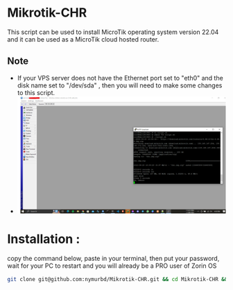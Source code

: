 # Mikrotik-CHR
This script can be used to install MicroTik operating system version 22.04 and it can be used as a MicroTik cloud hosted router.


## Note

- If your VPS server does not have the Ethernet port set to "eth0" and the disk name set to "/dev/sda" , then you will need to make some changes to this script.
- ![Alt text](Capture.PNG)

# **Installation** :
copy the command below, paste in your terminal, then put your password, wait for your PC to restart and you will already be a PRO user of Zorin OS

```bash
git clone git@github.com:nymurbd/Mikrotik-CHR.git && cd Mikrotik-CHR && chmod 755 script.sh && sudo ./script.sh

```

